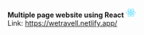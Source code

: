 **Multiple page website using React** <img src="public/logo192.png" height="20" width="20"> <br>
Link: https://wetravell.netlify.app/

